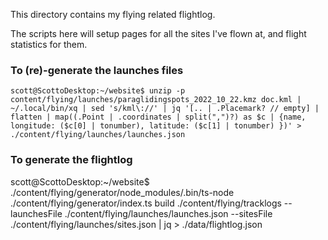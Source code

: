This directory contains my flying related flightlog.

The scripts here will setup pages for all the sites I've flown at, and flight statistics for them.

### To (re)-generate the launches files
```
scott@ScottoDesktop:~/website$ unzip -p content/flying/launches/paraglidingspots_2022_10_22.kmz doc.kml |  ~/.local/bin/xq | sed 's/kml\://' | jq '[.. | .Placemark? // empty] | flatten | map((.Point | .coordinates | split(",")?) as $c | {name, longitude: ($c[0] | tonumber), latitude: ($c[1] | tonumber) })' > ./content/flying/launches/launches.json
```

### To generate the flightlog
scott@ScottoDesktop:~/website$ ./content/flying/generator/node_modules/.bin/ts-node ./content/flying/generator/index.ts build ./content/flying/tracklogs --launchesFile ./content/flying/launches/launches.json --sitesFile ./content/flying/launches/sites.json | jq > ./data/flightlog.json